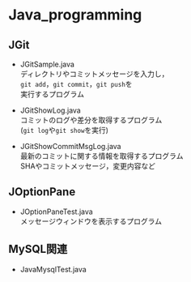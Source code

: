 # Java_programming

## JGit
* JGitSample.java  
ディレクトリやコミットメッセージを入力し，  
```git add```，```git commit```，```git push```を  
実行するプログラム

* JGitShowLog.java  
コミットのログや差分を取得するプログラム  
(```git log```や```git show```を実行)

* JGitShowCommitMsgLog.java  
最新のコミットに関する情報を取得するプログラム  
SHAやコミットメッセージ，変更内容など

## JOptionPane
* JOptionPaneTest.java  
メッセージウィンドウを表示するプログラム

## MySQL関連
* JavaMysqlTest.java